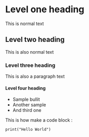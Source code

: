 # Level one heading
This is normal text

## Level two heading
This is also normal text

### Level three heading
This is also a paragraph text

#### Level four heading
* Sample bullit
* Another sample
* And third one

 This is how make a code block :
 
 ```
 print("Hello World")

```

